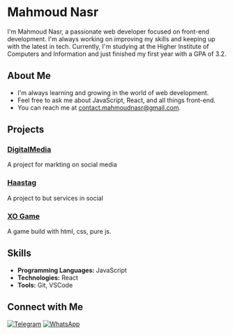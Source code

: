 # Mahmoud Nasr

I'm Mahmoud Nasr, a passionate web developer focused on front-end development. I'm always working on improving my skills and keeping up with the latest in tech. Currently, I'm studying at the Higher Institute of Computers and Information and just finished my first year with a GPA of 3.2.

## About Me

-  I'm always learning and growing in the world of web development.
-  Feel free to ask me about JavaScript, React, and all things front-end.
-  You can reach me at [contact.mahmoudnasr@gmail.com](mailto:contact.mahmoudnasr@gmail.com).

## Projects

### [DigitalMedia](https://mahm0udnasr.github.io/DigitalMedia/)
A project for markting on social media

### [Haastag](https://mahm0udnasr.github.io/hastag/)
A project to but services in social

### [XO Game](https://mahm0udnasr.github.io/XOgame/)
A game build with html, css, pure js.

## Skills

- **Programming Languages:** JavaScript
- **Technologies:** React
- **Tools:** Git, VSCode

## Connect with Me

[![Telegram](https://img.shields.io/badge/Telegram-Chat-blue)](https://t.me/mahm0udnasr)
[![WhatsApp](https://img.shields.io/badge/WhatsApp-Chat-blue)](https://wa.me/+201005566102)

